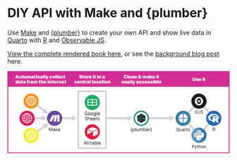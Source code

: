 # DIY API with Make and {plumber}

Use [Make](https://www.make.com/en) and [{plumber}](https://www.rplumber.io/) to create your own API and show live data in [Quarto](https://quarto.org/) with [R](https://quarto.org/docs/computations/r.html) and [Observable JS](https://quarto.org/docs/computations/ojs.html).

[View the complete rendered book here](https://www.andrewheiss.com/blog/2024/01/12/diy-api-plumber-quarto-ojs/_book/), or see the [background blog post](https://www.andrewheiss.com/blog/2024/01/12/diy-api-plumber-quarto-ojs/) here.

![Overview of the process](assets/out/overview@4x.png)

